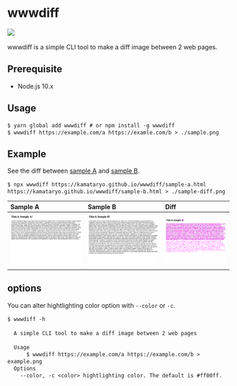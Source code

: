 # wwwdiff

![](https://github.com/kamataryo/wwwdiff/workflows/npmpublish/badge.svg)

wwwdiff is a simple CLI tool to make a diff image between 2 web pages.

## Prerequisite

- Node.js 10.x

## Usage

```shell
$ yarn global add wwwdiff # or npm install -g wwwdiff
$ wwwdiff https://example.com/a https://examle.com/b > ./sample.png
```

## Example

See the diff between [sample A](https://kamataryo.github.io/wwwdiff/sample-a.html) and [sample B](https://kamataryo.github.io/wwwdiff/sample-b.html).

```shell
$ npx wwwdiff https://kamataryo.github.io/wwwdiff/sample-a.html https://kamataryo.github.io/wwwdiff/sample-b.html > ./sample-diff.png
```

| Sample A                    | Sample B                    | Diff                         |
| :-------------------------- | :-------------------------- | :--------------------------- |
| ![sample a](./sample-a.png) | ![sample b](./sample-b.png) | ![diff sample](./sample-diff.png) |

## options

You can alter hightlighting color option with `--color` or `-c`.

```shell
$ wwwdiff -h

  A simple CLI tool to make a diff image between 2 web pages

  Usage
      $ wwwdiff https://example.com/a https://example.com/b > example.png
  Options
    --color, -c <color> hightlighting color. The default is #ff00ff.
```
